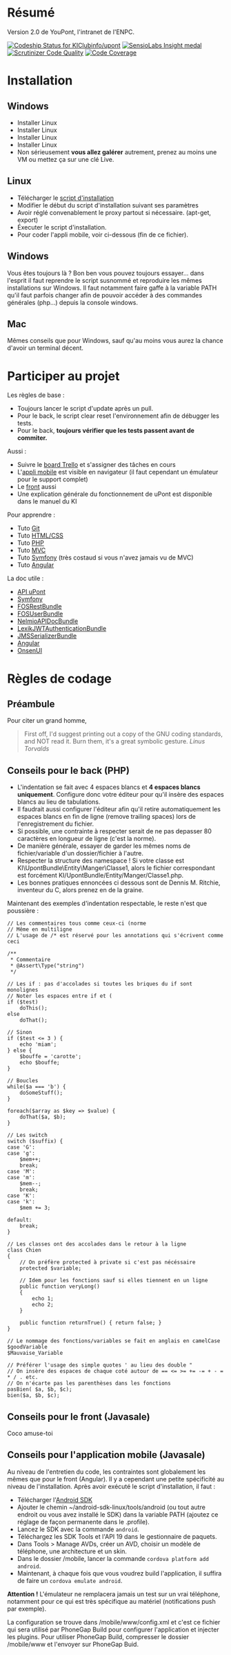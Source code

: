Résumé
======

Version 2.0 de YouPont, l'intranet de l'ENPC.

[![Codeship Status for KIClubinfo/upont](https://codeship.com/projects/afc79d00-982e-0132-79b1-36ce558856a0/status?branch=master)](https://codeship.com/projects/63332)
[![SensioLabs Insight medal](https://insight.sensiolabs.com/projects/35270f9e-ec9c-44c8-911d-399bf991cf45/big.png)](https://codeship.com/projects/63332)
[![Scrutinizer Code Quality](https://scrutinizer-ci.com/g/KIClubinfo/upont/badges/quality-score.png?b=master)](https://scrutinizer-ci.com/g/KIClubinfo/upont/?branch=master)
[![Code Coverage](https://scrutinizer-ci.com/g/KIClubinfo/upont/badges/coverage.png?b=master)](https://scrutinizer-ci.com/g/KIClubinfo/upont/?branch=master)

Installation
============

Windows
-------

- Installer Linux
- Installer Linux
- Installer Linux
- Installer Linux
- Non sérieusement **vous allez galérer** autrement, prenez au moins une VM ou mettez ça sur une clé Live.

Linux
-----

- Télécharger le [script d'installation](https://raw.githubusercontent.com/KIClubinfo/upont/master/install.sh)
- Modifier le début du script d'installation suivant ses paramètres
- Avoir réglé convenablement le proxy partout si nécessaire. (apt-get, export)
- Éxecuter le script d'installation.
- Pour coder l'appli mobile, voir ci-dessous (fin de ce fichier).

Windows
-------

Vous êtes toujours là ?
Bon ben vous pouvez toujours essayer... dans l'esprit il faut reprendre le script susnommé et reproduire les mêmes installations sur Windows. Il faut notamment faire gaffe à la variable PATH qu'il faut parfois changer afin de pouvoir accéder à des commandes générales (php...) depuis la console windows.

Mac
-------

Mêmes conseils que pour Windows, sauf qu'au moins vous aurez la chance d'avoir un terminal décent.


Participer au projet
====================

Les règles de base :

- Toujours lancer le script d'update après un pull.
- Pour le back, le script clear reset l'environnement afin de débugger les tests.
- Pour le back, **toujours vérifier que les tests passent avant de commiter.**


Aussi :

- Suivre le [board Trello](https://trello.com/b/a7pIk6zk/youpont) et s'assigner des tâches en cours
- L'[appli mobile](http://upont.enpc.fr/mobile/) est visible en navigateur (il faut cependant un émulateur pour le support complet)
- Le [front](http://upont.enpc.fr/front/) aussi
- Une explication générale du fonctionnement de uPont est disponible dans le manuel du KI


Pour apprendre :

- Tuto [Git](http://openclassrooms.com/courses/gerez-vos-codes-source-avec-git)
- Tuto [HTML/CSS](http://openclassrooms.com/courses/apprenez-a-creer-votre-site-web-avec-html5-et-css3)
- Tuto [PHP](http://openclassrooms.com/courses/concevez-votre-site-web-avec-php-et-mysql)
- Tuto [MVC](http://openclassrooms.com/courses/concevez-votre-site-web-avec-php-et-mysql/organiser-son-code-selon-l-architecture-mvc)
- Tuto [Symfony](http://openclassrooms.com/courses/developpez-votre-site-web-avec-le-framework-symfony2) (très costaud si vous n'avez jamais vu de MVC)
- Tuto [Angular](http://openclassrooms.com/courses/angular-js)


La doc utile :

- [API uPont](http://upont.enpc.fr/api/)
- [Symfony](http://symfony.com/doc/current/index.html)
- [FOSRestBundle](http://symfony.com/doc/master/bundles/FOSRestBundle/index.html)
- [FOSUserBundle](https://github.com/FriendsOfSymfony/FOSUserBundle/blob/master/Resources/doc/index.md)
- [NelmioAPIDocBundle](https://github.com/nelmio/NelmioApiDocBundle/blob/master/Resources/doc/index.md)
- [LexikJWTAuthenticationBundle](https://github.com/lexik/LexikJWTAuthenticationBundle/blob/master/Resources/doc/index.md)
- [JMSSerializerBundle](http://jmsyst.com/bundles/JMSSerializerBundle)
- [Angular](https://docs.angularjs.org/api)
- [OnsenUI](http://onsen.io/guide/overview.html)


Règles de codage
================


Préambule
---------

Pour citer un grand homme,
> First off, I'd suggest printing out a copy of the GNU coding standards, and NOT read it.  Burn them, it's a great symbolic gesture. *Linus Torvalds*


Conseils pour le back (PHP)
---------------------------

- L'indentation se fait avec 4 espaces blancs et **4 espaces blancs uniquement**. Configure donc votre éditeur pour qu'il insère des espaces blancs au lieu de tabulations.
- Il faudrait aussi configurer l'éditeur afin qu'il retire automatiquement les espaces blancs en fin de ligne (remove trailing spaces) lors de l'enregistrement du fichier.
- Si possible, une contrainte à respecter serait de ne pas depasser 80 caractères en longueur de ligne (c'est la norme).
- De manière générale, essayer de garder les mêmes noms de fichier/variable d'un dossier/fichier à l'autre.
- Respecter la structure des namespace ! Si votre classe est KI\UpontBundle\Entity\Manger\Classe1, alors le fichier correspondant est forcément KI/UpontBundle/Entity/Manger/Classe1.php.
- Les bonnes pratiques ennoncées ci dessous sont de Dennis M. Ritchie, inventeur du C, alors prenez en de la graine.


Maintenant des exemples d'indentation respectable, le reste n'est que poussière :

    // Les commentaires tous comme ceux-ci (norme
    // Même en multiligne
    // L'usage de /* est réservé pour les annotations qui s'écrivent comme ceci

    /**
     * Commentaire
     * @Assert\Type("string")
     */

    // Les if : pas d'accolades si toutes les briques du if sont monolignes
    // Noter les espaces entre if et (
    if ($test)
        doThis();
    else
        doThat();

    // Sinon
    if ($test <= 3 ) {
        echo 'miam';
    } else {
        $bouffe = 'carotte';
        echo $bouffe;
    }

    // Boucles
    while($a === 'b') {
        doSomeStuff();
    }

    foreach($array as $key => $value) {
        doThat($a, $b);
    }

    // Les switch
    switch ($suffix) {
    case 'G':
    case 'g':
        $mem++;
        break;
    case 'M':
    case 'm':
        $mem--;
        break;
    case 'K':
    case 'k':
        $mem += 3;

    default:
        break;
    }

    // Les classes ont des accolades dans le retour à la ligne
    class Chien
    {
        // On préfère protected à private si c'est pas nécéssaire
        protected $variable;

        // Idem pour les fonctions sauf si elles tiennent en un ligne
        public function veryLong()
        {
            echo 1;
            echo 2;
        }

        public function returnTrue() { return false; }
    }

    // Le nommage des fonctions/variables se fait en anglais en camelCase
    $goodVariable
    $Mauvaise_Variable

    // Préférer l'usage des simple quotes ' au lieu des double "
    // On insère des espaces de chaque coté autour de == <= >= += -= + - = * / . etc.
    // On n'écarte pas les parenthèses dans les fonctions
    pasBien( $a, $b, $c);
    bien($a, $b, $c);



Conseils pour le front (Javasale)
---------------------------------

Coco amuse-toi


Conseils pour l'application mobile (Javasale)
---------------------------------------------

Au niveau de l'entretien du code, les contraintes sont globalement les mêmes que pour le front (Angular).
Il y a cependant une petite spécificité au niveau de l'installation.
Après avoir exécuté le script d'installation, il faut :

- Télécharger l'[Android SDK](http://developer.android.com/sdk/installing/index.html?pkg=tools)
- Ajouter le chemin ~/android-sdk-linux/tools/android (ou tout autre endroit ou vous avez installé le SDK) dans la variable PATH (ajoutez ce réglage de façon permanente dans le .profile).
- Lancez le SDK avec la commande `android`.
- Téléchargez les SDK Tools et l'API 19 dans le gestionnaire de paquets.
- Dans Tools > Manage AVDs, créer un AVD, choisir un modèle de téléphone, une architecture et un skin.
- Dans le dossier /mobile, lancer la commande `cordova platform add android`.
- Maintenant, à chaque fois que vous voudrez build l'application, il suffira de faire un `cordova emulate android`.

**Attention !** L'émulateur ne remplacera jamais un test sur un vrai téléphone, notamment pour ce qui est très spécifique au matériel (notifications push par exemple).

La configuration se trouve dans /mobile/www/config.xml et c'est ce fichier qui sera utilisé par PhoneGap Build pour configurer l'application et injecter les plugins.
Pour utiliser PhoneGap Build, compresser le dossier /mobile/www et l'envoyer sur PhoneGap Buid.
